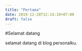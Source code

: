 ```yaml
---
title: "Pertama"
date: 2019-12-28T12:14:19+07:00
draft: false
---
```


#Selamat datang

selamat datang di blog personalku.
